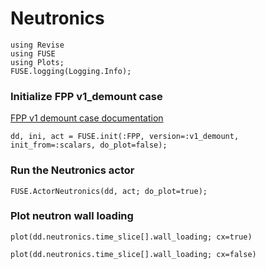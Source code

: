 # Neutronics


```@julia
using Revise
using FUSE
using Plots;
FUSE.logging(Logging.Info);
```

### Initialize FPP v1_demount case
[FPP v1 demount case documentation](https://fuse.help/cases.html#FPP)


```@julia
dd, ini, act = FUSE.init(:FPP, version=:v1_demount, init_from=:scalars, do_plot=false);
```

### Run the Neutronics actor


```@julia
FUSE.ActorNeutronics(dd, act; do_plot=true);
```

### Plot neutron wall loading


```@julia
plot(dd.neutronics.time_slice[].wall_loading; cx=true)
```


```@julia
plot(dd.neutronics.time_slice[].wall_loading; cx=false)
```
